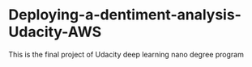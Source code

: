 # Deploying-a-dentiment-analysis-Udacity-AWS
This is the final project of Udacity deep learning nano degree program
